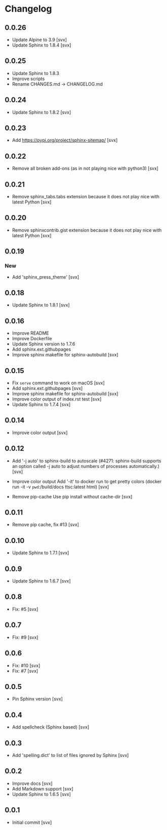 # Changelog

## 0.0.26

* Update Alpine to 3.9 [svx]
* Update Sphinx to 1.8.4 [svx]

## 0.0.25

* Update Sphinx to 1.8.3
* Improve scripts
* Rename CHANGES.md -> CHANGELOG.md

## 0.0.24

* Update Sphinx to 1.8.2
  [svx]

## 0.0.23

* Add https://pypi.org/project/sphinx-sitemap/
  [svx]

## 0.0.22

* Remove all broken add-ons (as in not playing nice with python3)
  [svx]

## 0.0.21

* Remove sphinx_tabs.tabs extension because it does not play nice with latest Python
  [svx]

## 0.0.20

* Remove sphinxcontrib.gist extension because it does not play nice with latest Python
  [svx]


## 0.0.19

### New

* Add 'sphinx_press_theme'
  [svx]

## 0.0.18

* Update Sphinx to 1.8.1
  [svx]

## 0.0.16

* Improve README
* Improve Dockerfile
* Update Sphinx version to 1.7.6
* Add sphinx.ext.githubpages
* Improve sphinx makefile for sphinx-autobuild
  [svx]

## 0.0.15

* Fix ``serve`` command to work on macOS [svx]
* Add sphinx.ext.githubpages [svx]
* Improve sphinx makefile for sphinx-autobuild [svx]
* Improve color output of index.rst test [svx]
* Update Sphinx to 1.7.4 [svx]

## 0.0.14

* Improve color output [svx]

## 0.0.12

* Add '-j auto' to sphinx-build to autoscale
  (#4271: sphinx-build supports an option called -j auto to adjust numbers
  of processes automatically.)
  [svx]

* Improve color output
  Add '-it' to docker run to get pretty colors
  (docker run -it -v `pwd`:/build/docs ttsc:latest html)
  [svx]

* Remove pip-cache
  Use pip install without cache-dir
  [svx]

## 0.0.11

* Remove pip cache, fix #13 [svx]

## 0.0.10

* Update Sphinx to 1.7.1 [svx]

## 0.0.9

* Update Sphinx to 1.6.7 [svx]

## 0.0.8

* Fix: #5 [svx]

## 0.0.7

* Fix: #9 [svx]

## 0.0.6

* Fix: #10 [svx]
* Fix: #7 [svx]

## 0.0.5

* Pin Sphinx version [svx]

## 0.0.4

* Add spellcheck (Sphinx based) [svx]

## 0.0.3

* Add 'spelling.dict' to list of files ignored by Sphinx [svx]

## 0.0.2

* Improve docs [svx]
* Add Markdown support [svx]
* Update Sphinx to 1.6.5 [svx]

## 0.0.1

* Initial commit [svx]
